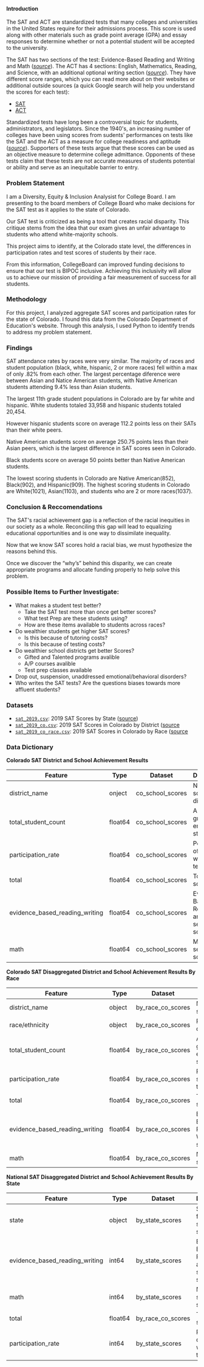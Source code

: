 #### Introduction

The SAT and ACT are standardized tests that many colleges and universities in the United States require for their admissions process. This score is used along with other materials such as grade point average (GPA) and essay responses to determine whether or not a potential student will be accepted to the university.

The SAT has two sections of the test: Evidence-Based Reading and Writing and Math ([*source*](https://www.princetonreview.com/college/sat-sections)). The ACT has 4 sections: English, Mathematics, Reading, and Science, with an additional optional writing section ([*source*](https://www.act.org/content/act/en/products-and-services/the-act/scores/understanding-your-scores.html)). They have different score ranges, which you can read more about on their websites or additional outside sources (a quick Google search will help you understand the scores for each test):
* [SAT](https://collegereadiness.collegeboard.org/sat)
* [ACT](https://www.act.org/content/act/en.html)

Standardized tests have long been a controversial topic for students, administrators, and legislators. Since the 1940's, an increasing number of colleges have been using scores from sudents' performances on tests like the SAT and the ACT as a measure for college readiness and aptitude ([*source*](https://www.minotdailynews.com/news/local-news/2017/04/a-brief-history-of-the-sat-and-act/)). Supporters of these tests argue that these scores can be used as an objective measure to determine college admittance. Opponents of these tests claim that these tests are not accurate measures of students potential or ability and serve as an inequitable barrier to entry.


### Problem Statement

I am a Diversity, Equity & Inclusion Analysist for College Board. I am presenting to the board members of College Board who make decisions for the SAT test as it applies to the state of Colorado.

Our SAT test is criticized as being a tool that creates racial disparity. This critique stems from the idea that our exam gives an unfair advantage to students who attend white-majority schools. 

This project aims to identify, at the Colorado state level, the differences in participation rates and test scores of students by their race. 

From this information, CollegeBoard can improved funding decisions to ensure that our test is BIPOC inclusive. Achieving this inclusivity will allow us to achieve our mission of providing a fair measurement of success for all students.


### Methodology

For this project, I analyzed aggregate SAT scores and participation rates for the state of Colorado. I found this data from the Colorado Department of Education's website. Through this analysis, I used Python to identify trends to address my problem statement.


### Findings

SAT attendance rates by races were very similar. The majority of races and student population (black, white, hispanic, 2 or more races) fell within a max of only .82% from each other. The largest percentage diference were between Asian and Natice American students, with Native American students attending 9.4% less than Asian students.

The largest 11th grade student populations in Colorado are by far white and hispanic. White students totaled 33,958 and hispanic students totaled 20,454.

However hispanic students score on average 112.2 points less on their SATs than their white peers.

Native American students score on average 250.75 points less than their Asian peers, which is the largest difference in SAT scores seen in Colorado.

Black students score on average 50 points better than Native American students.

The lowest scoring students in Colorado are Native American(852), Black(902), and Hispanic(909).
The highest scoring students in Colorado are White(1021), Asian(1103), and students who are 2 or more races(1037).


### Conclusion & Reccomendations

The SAT's racial achievement gap is a reflection of the racial inequities in our society as a whole. Reconciling this gap will lead to equalizing educational opportunities and is one way to dissimilate inequality. 

Now that we know SAT scores hold a racial bias, we must hypothesize the reasons behind this.

Once we discover the “why’s” behind this disparity, we can create appropriate programs and allocate funding properly to help solve this problem.


### Possible Items to Further Investigate:

* What makes a student test better?
    - Take the SAT test more than once get better scores?
    - What test Prep are these students using?
    - How are these items available to students across races?
* Do wealthier students get higher SAT scores? 
    - Is this because of  tutoring costs?
    - Is this because of testing costs?
* Do wealthier school districts get better Scores?
    - Gifted and Talented programs avalible
    - A/P courses avalible
    - Test prep classes available
* Drop out, suspension, unaddressed emotional/behavioral disorders?
* Who writes the SAT tests? Are the questions biases towards more affluent students?


### Datasets

* [`sat_2019.csv`](./data/sat_2019.csv): 2019 SAT Scores by State ([source](https://blog.prepscholar.com/average-sat-scores-by-state-most-recent))
* [`sat_2019_co.csv`](./data/2019_P_SAT_CO_District_Results.csv): 2019 SAT Scores in Colorado by District ([source](https://www.cde.state.co.us/assessment/sat-psat-data/)
* [`sat_2019_co_race.csv`](./data/2019_P_SAT_Scores_Race.csv): 2019 SAT Scores in Colorado by Race ([source](https://www.cde.state.co.us/assessment/sat-psat-data/)


### Data Dictionary


**Colorado SAT District and School Achievement Results** 

|Feature|Type|Dataset|Description|
|---|---|---|---|
|district_name|onject|co_school_scores|Name of school district|
|total_student_count|float64|co_school_scores|Amount of grade 11 enrolled students|  
|participation_rate|float64|co_school_scores|Percentage of student who took test|
|total|float64|co_school_scores|Total SAT scores|
|evidence_based_reading_writing|float64|co_school_scores|Evidence Based Reading and Writing section score|
|math|float64|co_school_scores|Math section score|


**Colorado SAT Disaggregated District and School Achievement Results By Race**  

|Feature|Type|Dataset|Description|
|---|---|---|---|
|district_name|object|by_race_co_scores|Name of school district|
|race/ethnicity|object|by_race_co_scores|Race/Ethnicity of student|
|total_student_count|float64|by_race_co_scores|Amount of grade 11 enrolled students|  
|participation_rate|float64|by_race_co_scores|Percentage of student who took test|
|total|float64|by_race_co_scores|Total SAT scores|
|evidence_based_reading_writing|float64|by_race_co_scores|Evidence Based Reading and Writing section score|
|math|float64|by_race_co_scores|Math section score|


**National SAT Disaggregated District and School Achievement Results By State**  

|Feature|Type|Dataset|Description|
|---|---|---|---|
|state|object|by_state_scores|SAT data from specific state|
|evidence_based_reading_writing|int64|by_state_scores|Evidence Based Reading and Writing section score|
|math|int64|by_state_scores|Math section score
|total|float64|by_race_co_scores|Total SAT scores|
|participation_rate|int64|by_state_scores|Percentage of student who took test|
